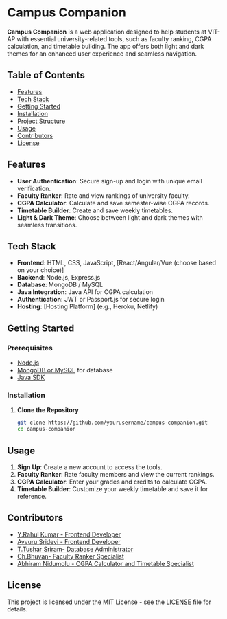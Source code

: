 # Campus Companion

**Campus Companion** is a web application designed to help students at VIT-AP with essential university-related tools, such as faculty ranking, CGPA calculation, and timetable building. The app offers both light and dark themes for an enhanced user experience and seamless navigation.

## Table of Contents
- [Features](#features)
- [Tech Stack](#tech-stack)
- [Getting Started](#getting-started)
- [Installation](#installation)
- [Project Structure](#project-structure)
- [Usage](#usage)
- [Contributors](#contributors)
- [License](#license)

## Features

- **User Authentication**: Secure sign-up and login with unique email verification.
- **Faculty Ranker**: Rate and view rankings of university faculty.
- **CGPA Calculator**: Calculate and save semester-wise CGPA records.
- **Timetable Builder**: Create and save weekly timetables.
- **Light & Dark Theme**: Choose between light and dark themes with seamless transitions.

## Tech Stack

- **Frontend**: HTML, CSS, JavaScript, [React/Angular/Vue (choose based on your choice)]
- **Backend**: Node.js, Express.js
- **Database**: MongoDB / MySQL
- **Java Integration**: Java API for CGPA calculation
- **Authentication**: JWT or Passport.js for secure login
- **Hosting**: [Hosting Platform] (e.g., Heroku, Netlify)

## Getting Started

### Prerequisites

- [Node.js](https://nodejs.org/)
- [MongoDB or MySQL](https://www.mongodb.com/) for database
- [Java SDK](https://www.oracle.com/java/technologies/javase-downloads.html)

### Installation

1. **Clone the Repository**
   ```bash
   git clone https://github.com/yourusername/campus-companion.git
   cd campus-companion

## Usage

1. **Sign Up**: Create a new account to access the tools.
2. **Faculty Ranker**: Rate faculty members and view the current rankings.
3. **CGPA Calculator**: Enter your grades and credits to calculate CGPA.
4. **Timetable Builder**: Customize your weekly timetable and save it for reference.

## Contributors

- [Y.Rahul Kumar - Frontend Developer](https://github.com/Rahulkumar-1224)
- [Avvuru Sridevi - Frontend Developer](https://github.com/username1)
- [T.Tushar Sriram- Database Administrator](https://github.com/username2)
- [Ch.Bhuvan- Faculty Ranker Specialist](https://github.com/username3)
- [Abhiram Nidumolu - CGPA Calculator and Timetable Specialist](https://github.com/AbhiramNidumolu)

## License

This project is licensed under the MIT License - see the [LICENSE](LICENSE) file for details.
